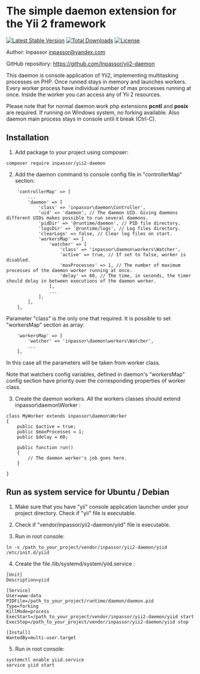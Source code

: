 The simple daemon extension for the Yii 2 framework
===================================================

[![Latest Stable Version](https://poser.pugx.org/inpassor/yii2-daemon/version)](https://packagist.org/packages/inpassor/yii2-daemon)
[![Total Downloads](https://poser.pugx.org/inpassor/yii2-daemon/downloads)](https://packagist.org/packages/inpassor/yii2-daemon)
[![License](https://poser.pugx.org/inpassor/yii2-daemon/license)](https://packagist.org/packages/inpassor/yii2-daemon)

Author: Inpassor <inpassor@yandex.com>

GitHub repository: https://github.com/Inpassor/yii2-daemon

This daemon is console application of Yii2, implementing multitasking
processes on PHP.
Once runned stays in memory and launches workers.
Every worker process have individual number of max processes running at once.
Inside the worker you can access any of Yii 2 resources. 

Please note that for normal daemon work php extensions **pcntl** and **posix**
are required. If running on Windows system, no forking available.
Also daemon main process stays in console until it break (Ctrl-C).

## Installation

1) Add package to your project using composer:
```
composer require inpassor/yii2-daemon
```

2) Add the daemon command to console config file in "controllerMap" section:
```
    'controllerMap' => [
        ...
        'daemon' => [
            'class' => 'inpassor\daemon\Controller',
            'uid' => 'daemon', // The daemon UID. Giving daemons different UIDs makes possible to run several daemons.
            'pidDir' => '@runtime/daemon', // PID file directory.
            'logsDir' => '@runtime/logs', // Log files directory.
            'clearLogs' => false, // Clear log files on start.
            'workersMap' => [
                'watcher' => [
                    'class' => 'inpassor\daemon\workers\Watcher',
                    'active' => true, // If set to false, worker is disabled.
                    'maxProcesses' => 1, // The number of maximum processes of the daemon worker running at once.
                    'delay' => 60, // The time, in seconds, the timer should delay in between executions of the daemon worker.
                ],
                ...
            ],
        ],
    ],
```

Parameter "class" is the only one that required. It is possible to set
"workersMap" section as array:
```
    'workersMap' => [
        'watcher' => 'inpassor\daemon\workers\Watcher',
        ...
    ],
```
In this case all the parameters will be taken from worker class.

Note that watchers config variables, defined in daemon's "workersMap" config section
have priority over the corresponding properties of worker class.

3) Create the daemon workers. All the workers classes should extend
inpassor\daemon\Worker :
```
class MyWorker extends inpassor\daemon\Worker
{
    public $active = true;
    public $maxProcesses = 1;
    public $delay = 60;

    public function run()
    {
        // The daemon worker's job goes here.
    }

}
```

## Run as system service for Ubuntu / Debian

1) Make sure that you have "yii" console application launcher under your
project directory. Check if "yii" file is executable.

2) Check if "vendor/inpassor/yii2-daemon/yiid" file is executable.

3) Run in root console:
```
ln -s /path_to_your_project/vendor/inpassor/yii2-daemon/yiid /etc/init.d/yiid
```

4) Create the file /lib/systemd/system/yiid.service :
```
[Unit]
Description=yiid
 
[Service]
User=www-data
PIDFile=/path_to_your_project/runtime/daemon/daemon.pid
Type=forking
KillMode=process
ExecStart=/path_to_your_project/vendor/inpassor/yii2-daemon/yiid start
ExecStop=/path_to_your_project/vendor/inpassor/yii2-daemon/yiid stop
 
[Install]
WantedBy=multi-user.target
```

5) Run in root console:
```
systemctl enable yiid.service
service yiid start
```
